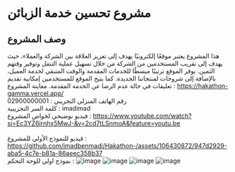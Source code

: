 # مشروع تحسين خدمة الزبائن

## وصف المشروع
هذا المشروع يعتبر موقعًا إلكترونيًا يهدف إلى تعزيز العلاقة بين الشركة والعملاء، حيث يهدف إلى تقريب المستخدمين من الشركة من خلال تسهيل عملية التنقل وتوفير وقتهم الثمين. يوفر الموقع ترتيبًا مبسطًا للخدمات المقدمة والوقت المتبقي لخدمة العميل، بالإضافة إلى شروحات لمنتجاتنا الجديدة. كما يتيح الموقع للمستخدمين إمكانية تقديم تعليقات في حالة عدم الرضا عن الخدمة المقدمة.
معاينة المشروع : https://hakathon-gamma.vercel.app/
<br>
رقم الهاتف المنزلي التجريبي : 02900000001
<br>
كلمة السر التجريبية : imadimad
<br>
فيديو نوضيحي لخواص المشروع : https://www.youtube.com/watch?si=Ec3YZ6irnhx5MwJ-&v=2cd7tLSnmoA&feature=youtu.be    
<br>
فيديو للنموذج الأولي للمشروع :
https://github.com/imadbenmadi/Hakathon-/assets/106430872/947d2929-aba5-4c7e-b81a-86aeec358b37
<br>
نموذج اولي للوحة التحكم :
![image](https://github.com/imadbenmadi/Hakathon-/assets/106430872/51eee9fa-d5f7-49b9-9dfb-9cd686ea823f)
![image](https://github.com/imadbenmadi/Hakathon-/assets/106430872/c2a11528-646d-43bf-b259-dd623cd79ae2)
![image](https://github.com/imadbenmadi/Hakathon-/assets/106430872/494f18c9-d60d-47bf-afa5-291f175e69ed)
![image](https://github.com/imadbenmadi/Hakathon-/assets/106430872/2ea97385-894d-4f53-adba-f0c3f538d463)



